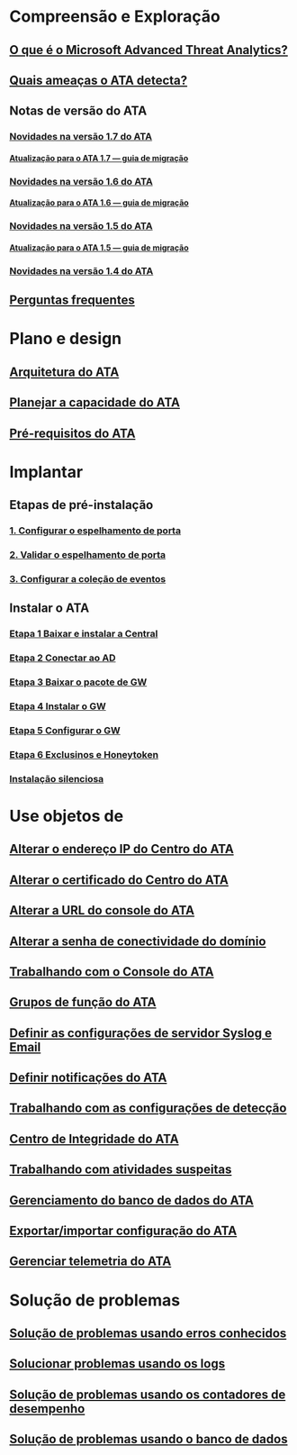 # Compreensão e Exploração
## [O que é o Microsoft Advanced Threat Analytics?](/advanced-threat-analytics/understand-explore/what-is-ata.md)
## [Quais ameaças o ATA detecta?](/advanced-threat-analytics/understand-explore/ata-threats.md)
## Notas de versão do ATA
### [Novidades na versão 1.7 do ATA](/advanced-threat-analytics/understand-explore/whats-new-version-1.7.md)
#### [Atualização para o ATA 1.7 — guia de migração](/advanced-threat-analytics/understand-explore/ata-update-1.7-migration-guide.md)
### [Novidades na versão 1.6 do ATA](/advanced-threat-analytics/understand-explore/whats-new-version-1.6.md)
#### [Atualização para o ATA 1.6 — guia de migração](/advanced-threat-analytics/understand-explore/ata-update-1.6-migration-guide.md)
### [Novidades na versão 1.5 do ATA](/advanced-threat-analytics/understand-explore/whats-new-version-1.5.md)
#### [Atualização para o ATA 1.5 — guia de migração](/advanced-threat-analytics/understand-explore/ata-update-1.5-migration-guide.md)
### [Novidades na versão 1.4 do ATA](/advanced-threat-analytics/understand-explore/whats-new-version-1.4.md)
## [Perguntas frequentes](/advanced-threat-analytics/understand-explore/ata-technical-faq.md)
# Plano e design
## [Arquitetura do ATA](/advanced-threat-analytics/plan-design/ata-architecture.md)
## [Planejar a capacidade do ATA](/advanced-threat-analytics/plan-design/ata-capacity-planning.md)
## [Pré-requisitos do ATA](/advanced-threat-analytics/plan-design/ata-prerequisites.md)
# Implantar
## Etapas de pré-instalação
### [1. Configurar o espelhamento de porta](/advanced-threat-analytics/deploy-use/configure-port-mirroring.md)
### [2. Validar o espelhamento de porta](/advanced-threat-analytics/deploy-use/validate-port-mirroring.md)
### [3. Configurar a coleção de eventos](/advanced-threat-analytics/deploy-use/configure-event-collection.md)
## Instalar o ATA
### [Etapa 1 Baixar e instalar a Central](/advanced-threat-analytics/deploy-use/install-ata-step1.md)
### [Etapa 2 Conectar ao AD](/advanced-threat-analytics/deploy-use/install-ata-step2.md)
### [Etapa 3 Baixar o pacote de GW](/advanced-threat-analytics/deploy-use/install-ata-step3.md)
### [Etapa 4 Instalar o GW](/advanced-threat-analytics/deploy-use/install-ata-step4.md)
### [Etapa 5 Configurar o GW](/advanced-threat-analytics/deploy-use/install-ata-step5.md)
### [Etapa 6 Exclusinos e Honeytoken](/advanced-threat-analytics/deploy-use/install-ata-step6.md)
### [Instalação silenciosa](/advanced-threat-analytics/deploy-use/ata-silent-installation.md)
# Use objetos de
## [Alterar o endereço IP do Centro do ATA](/advanced-threat-analytics/deploy-use/modifying-ata-config-centerip.md)
## [Alterar o certificado do Centro do ATA](/advanced-threat-analytics/deploy-use/modifying-ata-config-centercert.md)
## [Alterar a URL do console do ATA](/advanced-threat-analytics/deploy-use/modifying-ata-config-consoleurl.md)
## [Alterar a senha de conectividade do domínio](/advanced-threat-analytics/deploy-use/modifying-ata-config-dcpassword.md)
## [Trabalhando com o Console do ATA](/advanced-threat-analytics/deploy-use/working-with-ata-console.md)
## [Grupos de função do ATA](/advanced-threat-analytics/deploy-use/ata-role-groups.md)
## [Definir as configurações de servidor Syslog e Email](/advanced-threat-analytics/deploy-use/setting-syslog-email-server-settings.md)
## [Definir notificações do ATA](/advanced-threat-analytics/deploy-use/setting-ata-alerts.md)
## [Trabalhando com as configurações de detecção](/advanced-threat-analytics/deploy-use/working-with-detection-settings.md)
## [Centro de Integridade do ATA](/advanced-threat-analytics/deploy-use/ata-health-center.md)
## [Trabalhando com atividades suspeitas](/advanced-threat-analytics/deploy-use/working-with-suspicious-activities.md)
## [Gerenciamento do banco de dados do ATA](/advanced-threat-analytics/deploy-use/ata-database-management.md)
## [Exportar/importar configuração do ATA](/advanced-threat-analytics/deploy-use/ata-configuration-file.md)
## [Gerenciar telemetria do ATA](/advanced-threat-analytics/deploy-use/manage-telemetry-settings.md)
# Solução de problemas
## [Solução de problemas usando erros conhecidos](/advanced-threat-analytics/troubleshoot/troubleshooting-ata-known-errors.md)
## [Solucionar problemas usando os logs](/advanced-threat-analytics/troubleshoot/troubleshooting-ata-using-logs.md)
## [Solução de problemas usando os contadores de desempenho](/advanced-threat-analytics/troubleshoot/troubleshooting-ata-using-perf-counters.md)
## [Solução de problemas usando o banco de dados](/advanced-threat-analytics/troubleshoot/troubleshooting-ata-using-ata-database.md)


<!--HONumber=Feb17_HO1-->


